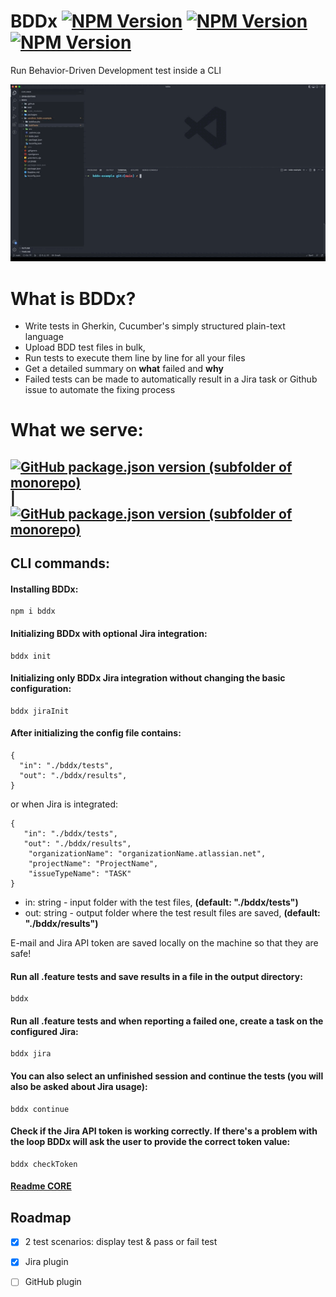 # BDDx [![NPM Version](https://img.shields.io/npm/v/bddx.svg?style=flat)](https://www.npmjs.com/package/bddx) [![NPM Version](https://img.shields.io/github/checks-status/aexol-studio/bddx/main)](https://www.npmjs.com/package/bddx) [![NPM Version](https://img.shields.io/github/last-commit/aexol-studio/bddx)](https://github.com/aexol-studio/bddx)

Run Behavior-Driven Development test inside a CLI

![Alt Text](packages/bddx-landing/src/components/Site/PresentationOfMDtx.gif)


# What is BDDx?

- Write tests in Gherkin, Cucumber's simply structured plain-text language
- Upload BDD test files in bulk,
- Run tests to execute them line by line for all your files
- Get a detailed summary on **what** failed and **why**
- Failed tests can be made to automatically result in a Jira task or Github issue to automate the fixing process

# What we serve:

## [![GitHub package.json version (subfolder of monorepo)](https://img.shields.io/github/package-json/v/aexol-studio/bddx?color=yellow&filename=%2Fpackages%2Fbddx%2Fpackage.json&label=CLI&style=for-the-badge)](https://github.com/aexol-studio/bddx) | [![GitHub package.json version (subfolder of monorepo)](https://img.shields.io/github/package-json/v/aexol-studio/bddx?color=green&filename=%2Fpackages%2Fbddx-core%2Fpackage.json&label=CORE&style=for-the-badge)](https://github.com/aexol-studio/bddx/tree/main/packages/bddx-core)

## CLI commands:

#### Installing BDDx:

```
npm i bddx
```

#### Initializing BDDx with optional Jira integration:

```
bddx init
```

#### Initializing only BDDx Jira integration without changing the basic configuration:

```
bddx jiraInit
```

#### After initializing the config file contains:

```
{
  "in": "./bddx/tests",
  "out": "./bddx/results",
}
```

or when Jira is integrated:

```
{
   "in": "./bddx/tests",
   "out": "./bddx/results",
    "organizationName": "organizationName.atlassian.net",
    "projectName": "ProjectName",
    "issueTypeName": "TASK"
}
```

- in: string - input folder with the test files, **(default: "./bddx/tests")**
- out: string - output folder where the test result files are saved, **(default: "./bddx/results")**

E-mail and Jira API token are saved locally on the machine so that they are safe!

#### Run all .feature tests and save results in a file in the output directory: 

```
bddx 
```

#### Run all .feature tests and when reporting a failed one, create a task on the configured Jira:

```
bddx jira
```

#### You can also select an unfinished session and continue the tests (you will also be asked about Jira usage):

```
bddx continue
```

#### Check if the Jira API token is working correctly. If there's a problem with the loop BDDx will ask the user to provide the correct token value:

```
bddx checkToken
```


#### [Readme CORE](https://github.com/aexol-studio/bddx/blob/main/Readme.md)

## Roadmap

- [x] 2 test scenarios: display test & pass or fail test
- [x] Jira plugin
- [ ] GitHub plugin

